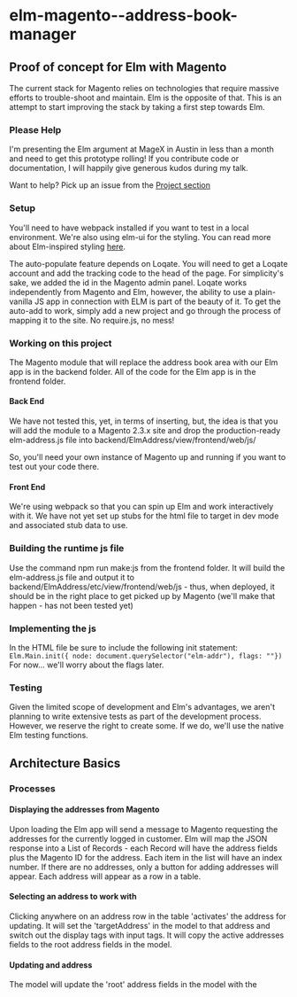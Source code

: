 # elm-magento--address-book-manager
## Proof of concept for Elm with Magento
The current stack for Magento relies on technologies that require massive efforts to trouble-shoot and maintain. Elm is the opposite of that. This is an attempt to start improving the stack by taking a first step towards Elm.

### Please Help
I'm presenting the Elm argument at MageX in Austin in less than a month and need to get this prototype rolling! If you contribute code or documentation, I will happily give generous kudos during my talk.

Want to help? Pick up an issue from the [Project section](https://github.com/razoyo/elm-magento--address-book-manager/projects/1)

### Setup
You'll need to have webpack installed if you want to test in a local environment.
We're also using elm-ui for the styling. You can read more about Elm-inspired styling [here](https://github.com/mdgriffith/elm-ui).

The auto-populate feature depends on Loqate. You will need to get a Loqate account and add the tracking code to the head of the page. For simplicity's sake, we added the id in the Magento admin panel. Loqate works independently from Magento and Elm, however, the ability to use a plain-vanilla JS app in connection with ELM is part of the beauty of it. To get the auto-add to work, simply add a new project and go through the process of mapping it to the site. No require.js, no mess!

### Working on this project
The Magento module that will replace the address book area with our Elm app is in the backend folder. All of the code for the Elm app is in the frontend folder.

#### Back End
We have not tested this, yet, in terms of inserting, but, the idea is that you will add the module to a Magento 2.3.x site and drop the production-ready elm-address.js file into backend/ElmAddress/view/frontend/web/js/

So, you'll need your own instance of Magento up and running if you want to test out your code there.

#### Front End
We're using webpack so that you can spin up Elm and work interactively with it. We have not yet set up stubs for the html file to target in dev mode and associated stub data to use.

### Building the runtime js file
Use the command npm run make:js from the frontend folder. It will build the elm-address.js file and output it to backend/ElmAddress/etc/view/frontend/web/js - thus, when deployed, it should be in the right place to get picked up by Magento (we'll make that happen - has not been tested yet)

### Implementing the js
In the HTML file be sure to include the following init statement: 
`Elm.Main.init({ node: document.querySelector("elm-addr"), flags: ""})`
For now... we'll worry about the flags later. 

### Testing
Given the limited scope of development and Elm's advantages, we aren't planning to write extensive tests as part of the development process. However, we reserve the right to create some. If we do, we'll use the native Elm testing functions. 

## Architecture Basics
### Processes
#### Displaying the addresses from Magento
Upon loading the Elm app will send a message to Magento requesting the addresses for the currently logged in customer.
Elm will map the JSON response into a List of Records - each Record will have the address fields plus the Magento ID for the address. Each item in the list will have an index number.
If there are no addresses, only a button for adding addresses will appear.
Each address will appear as a row in a table.

#### Selecting an address to work with
Clicking anywhere on an address row in the table 'activates' the address for updating. It will set the 'targetAddress' in the model to that address and switch out the display tags with input tags. It will copy the active addresses fields to the root address fields in the model.

#### Updating and address
The model will update the 'root' address fields in the model with the 
